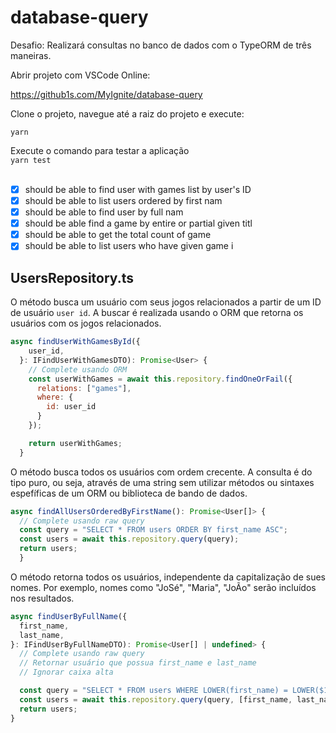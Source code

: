 # database-query
Desafio: Realizará consultas no banco de dados com o TypeORM de três maneiras.

Abrir projeto com VSCode Online:

https://github1s.com/MyIgnite/database-query

Clone o projeto, navegue até a raiz do projeto e execute:</br>

`yarn` </br>

Execute o comando para testar a aplicação </br>
`yarn test` </br> </br>

- [x] should be able to find user with games list by user's ID
- [x] should be able to list users ordered by first nam
- [x] should be able to find user by full nam
- [x] should be able find a game by entire or partial given titl
- [x] should be able to get the total count of game
- [x] should be able to list users who have given game i

## UsersRepository.ts

O método busca um usuário com seus jogos relacionados a partir de um ID de usuário `user id`. A buscar é realizada usando o ORM que retorna os usuários com os jogos relacionados. 

```js
async findUserWithGamesById({
    user_id,
  }: IFindUserWithGamesDTO): Promise<User> {
    // Complete usando ORM
    const userWithGames = await this.repository.findOneOrFail({
      relations: ["games"],
      where: {
        id: user_id
      }
    });

    return userWithGames;
  }
```

O método busca todos os usuários com ordem crecente.
A consulta é do tipo puro, ou seja, através de uma string sem utilizar métodos ou sintaxes espefíficas de um ORM ou biblioteca de bando de dados.

```js
async findAllUsersOrderedByFirstName(): Promise<User[]> {
  // Complete usando raw query
  const query = "SELECT * FROM users ORDER BY first_name ASC";
  const users = await this.repository.query(query);
  return users;
  }
```

O método retorna todos os usuários, independente da capitalização de sues nomes.
Por exemplo, nomes como "JoSé", "Maria", "JoÃo" serão incluídos nos resultados.

```js
async findUserByFullName({
  first_name,
  last_name,
}: IFindUserByFullNameDTO): Promise<User[] | undefined> {
  // Complete usando raw query
  // Retornar usuário que possua first_name e last_name
  // Ignorar caixa alta

  const query = "SELECT * FROM users WHERE LOWER(first_name) = LOWER($1) AND LOWER(last_name) = LOWER($2)";
  const users = await this.repository.query(query, [first_name, last_name])
  return users; 
}
```